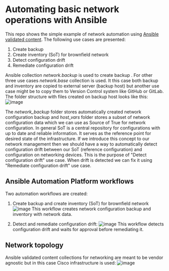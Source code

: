 # Automating basic network operations with Ansible
This repo shows the simple example of network automation using [Ansible validated content](https://www.redhat.com/en/blog/automate-expert-ansible-validated-content).
The following use cases are presented:
1. Create backup
2. Create inventory (SoT) for brownfield network
3. Detect configuration drift
4. Remediate configuration drift

Ansible collection _network.backup_ is used to create backup . For other three use cases _network.base_ collection is used.
It this case both backup and inventory are copied to external server (backup host) but another use case might be to copy them to Version Control system like GitHub or GitLab.
The folder structure with files created on backup host looks like this:  
![image](https://github.com/user-attachments/assets/f2a6a811-055f-46f4-a3b4-5eee9e15b09a)  

The _network_backup_ folder stores automatically created network configuration backup and _host_vars_ folder stores a subset of network configuration data which we can use as Source of True for network configuration. In general SoT is a central repository for configurations with up to date and reliable information. It serves as the reference point for desired state of the infrastructure. If we introduce this concept to our network management then we should have a way to automatically detect configuration drift between our SoT (reference configuration) and configuration on networking devices. This is the purpose of "Detect configuration drift" use case. When drift is detected we can fix it using "Remediate configuration drift" use case.

## Ansible Automation Platform workflows
Two automation workflows are created:
1. Create backup and create inventory (SoT) for brownfield network
![image](https://github.com/user-attachments/assets/e077f311-828e-4ab6-882c-ce66f09ded69)
This workflow creates network configuration backup and inventory with network data.

3. Detect and remediate configuration drift:
![image](https://github.com/user-attachments/assets/34518168-dbd9-411c-b1d1-3eabca8cbafa)
This workflow detects configuration drift and waits for approval before remediating it.

## Network topology
Ansible validated content collections for networking are meant to be vendor agnostic but in this case Cisco infrastructure is used:
![image](https://github.com/user-attachments/assets/948636b6-ec33-4a80-ab10-a06a2f7a82ed)
